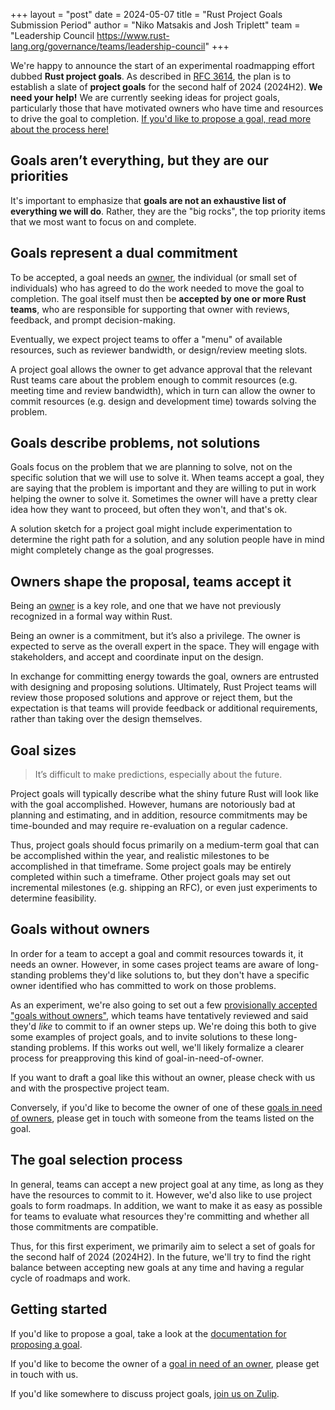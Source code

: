 +++
layout = "post"
date = 2024-05-07
title = "Rust Project Goals Submission Period"
author = "Niko Matsakis and Josh Triplett"
team = "Leadership Council <https://www.rust-lang.org/governance/teams/leadership-council>"
+++

We're happy to announce the start of an experimental roadmapping effort dubbed **Rust project goals**. As described in [RFC 3614][], the plan is to establish a slate of **project goals** for the second half of 2024 (2024H2). **We need your help!** We are currently seeking ideas for project goals, particularly those that have motivated owners who have time and resources to drive the goal to completion. [If you'd like to propose a goal, read more about the process here!][propose]

## Goals aren’t everything, but they are our priorities

It's important to emphasize that **goals are not an exhaustive list of everything we will do**. Rather, they are the "big rocks", the top priority items that we most want to focus on and complete.

## Goals represent a dual commitment

To be accepted, a goal needs an [owner][], the individual (or small set of individuals) who has agreed to do the work needed to move the goal to completion. The goal itself must then be **accepted by one or more Rust teams**, who are responsible for supporting that owner with reviews, feedback, and prompt decision-making.

Eventually, we expect project teams to offer a "menu" of available resources, such as reviewer bandwidth, or design/review meeting slots.

A project goal allows the owner to get advance approval that the relevant Rust teams care about the problem enough to commit resources (e.g. meeting time and review bandwidth), which in turn can allow the owner to commit resources (e.g. design and development time) towards solving the problem.

## Goals describe problems, not solutions

Goals focus on the problem that we are planning to solve, not on the specific solution that we will use to solve it. When teams accept a goal, they are saying that the problem is important and they are willing to put in work helping the owner to solve it. Sometimes the owner will have a pretty clear idea how they want to proceed, but often they won't, and that's ok.

A solution sketch for a project goal might include experimentation to determine the right path for a solution, and any solution people have in mind might completely change as the goal progresses.

## Owners shape the proposal, teams accept it

Being an [owner][] is a key role, and one that we have not previously recognized in a formal way within Rust.

Being an owner is a commitment, but it’s also a privilege. The owner is expected to serve as the overall expert in the space. They will engage with stakeholders, and accept and coordinate input on the design.

In exchange for committing energy towards the goal, owners are entrusted with designing and proposing solutions. Ultimately, Rust Project teams will review those proposed solutions and approve or reject them, but the expectation is that teams will provide feedback or additional requirements, rather than taking over the design themselves.

## Goal sizes

> It’s difficult to make predictions, especially about the future.

Project goals will typically describe what the shiny future Rust will look like with the goal accomplished. However, humans are notoriously bad at planning and estimating, and in addition, resource commitments may be time-bounded and may require re-evaluation on a regular cadence.

Thus, project goals should focus primarily on a medium-term goal that can be accomplished within the year, and realistic milestones to be accomplished in that timeframe. Some project goals may be entirely completed within such a timeframe. Other project goals may set out incremental milestones (e.g. shipping an RFC), or even just experiments to determine feasibility.

## Goals without owners

In order for a team to accept a goal and commit resources towards it, it needs an owner. However, in some cases project teams are aware of long-standing problems they'd like solutions to, but they don't have a specific owner identified who has committed to work on those problems.

As an experiment, we're also going to set out a few [provisionally accepted][] ["goals without owners"][gwo], which teams have tentatively reviewed and said they'd *like* to commit to if an owner steps up. We're doing this both to give some examples of project goals, and to invite solutions to these long-standing problems. If this works out well, we'll likely formalize a clearer process for preapproving this kind of goal-in-need-of-owner.

If you want to draft a goal like this without an owner, please check with us and with the prospective project team.

Conversely, if you'd like to become the owner of one of these [goals in need of owners][gwo], please get in touch with someone from the teams listed on the goal.

## The goal selection process

In general, teams can accept a new project goal at any time, as long as they have the resources to commit to it. However, we'd also like to use project goals to form roadmaps. In addition, we want to make it as easy as possible for teams to evaluate what resources they're committing and whether all those commitments are compatible.

Thus, for this first experiment, we primarily aim to select a set of goals for the second half of 2024 (2024H2). In the future, we'll try to find the right balance between accepting new goals at any time and having a regular cycle of roadmaps and work.

## Getting started

If you'd like to propose a goal, take a look at the [documentation for proposing a goal][propose].

If you'd like to become the owner of a [goal in need of an owner][gwo], please get in touch with us.

If you'd like somewhere to discuss project goals, [join us on Zulip][Zulip].

[RFC 3614]: https://github.com/rust-lang/rfcs/pull/3614

[propose]: https://rust-lang.github.io/rust-project-goals/how_to/propose_a_goal.html

[gwo]: https://rust-lang.github.io/rust-project-goals/2024h2/slate.html#provisional-goals-in-need-of-owners

[Zulip]: https://rust-lang.zulipchat.com/#narrow/stream/435869-project-goals-2024h2

[owner]: https://rust-lang.github.io/rust-project-goals/about/owners.html

[provisionally accepted]: https://rust-lang.github.io/rust-project-goals/about/provisional_goals.html
